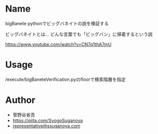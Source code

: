 # Name
bigBanete
pythonでビッグバネイトの説を検証する

ビッグバネイトとは…
どんな言葉でも「ビッグバン」に帰着するという説

https://www.youtube.com/watch?v=CN7q1thA7mU


# Usage
/execute/bigBaneteVerification.pyのfloorで検索階層を指定

# Author

* 菅野谷省吾
* https://qiita.com/SyogoSuganoya
* representative@ssuganoya.com
